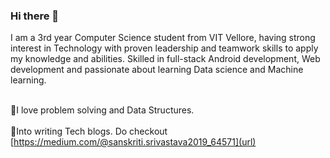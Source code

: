 ### Hi there 👋
I am a 3rd year Computer Science student from VIT Vellore, having strong interest in Technology with
proven leadership and teamwork skills to apply my knowledge and abilities. Skilled in full-stack Android development, Web development and passionate about learning Data science and Machine learning.

<br>👯I love problem solving and Data Structures. </br>
<br>💬Into writing Tech blogs. Do checkout [https://medium.com/@sanskriti.srivastava2019_64571](url) </br>

<!--
**sanskriti003/sanskriti003** is a ✨ _special_ ✨ repository because its `README.md` (this file) appears on your GitHub profile.

Here are some ideas to get you started:

- 🌱 I’m currently learning Machine learning with AI.
- 👯 I’m looking to collaborate on ...
- 🤔 I’m looking for help with ...
- 💬 Ask me about ...
- 📫 How to reach me: ...
- 😄 Pronouns: ...
- ⚡ Fun fact: ...
-->
